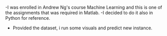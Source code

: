 
-I was enrolled in Andrew Ng's course Machine Learning and this is one of the assignments that was required in Matlab. 
-I decided to do it also in Python for reference.
- Provided the dataset, i run some visuals and predict new instance. 

